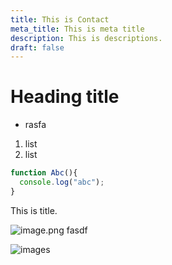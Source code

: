 ```yaml
---
title: This is Contact
meta_title: This is meta title
description: This is descriptions.
draft: false
---
```

# Heading title

*  rasfa

1. list
2. list

```javascript
function Abc(){
  console.log("abc");
}
```

This is title.

![image.png](/images/image-placeholder.png)
fasdf

![images](/images/avatar.png)
